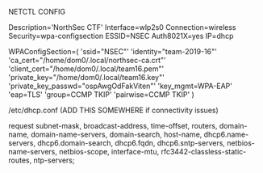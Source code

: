 NETCTL CONFIG

Description='NorthSec CTF'
Interface=wlp2s0
Connection=wireless
Security=wpa-configsection
ESSID=NSEC
Auth8021X=yes
IP=dhcp

WPAConfigSection=(
'ssid="NSEC"'
'identity="team-2019-16"'
'ca_cert="/home/dom0/.local/northsec-ca.crt"'
'client_cert="/home/dom0/.local/team16.pem"'
'private_key="/home/dom0/.local/team16.key"'
'private_key_passwd="ospAwgOdFakViten"'
'key_mgmt=WPA-EAP'
'eap=TLS'
'group=CCMP TKIP'
'pairwise=CCMP TKIP'
)

/etc/dhcp.conf (ADD THIS SOMEWHERE if connectivity issues)

request subnet-mask, broadcast-address, time-offset, routers,
   domain-name, domain-name-servers, domain-search, host-name,
   dhcp6.name-servers, dhcp6.domain-search, dhcp6.fqdn, dhcp6.sntp-servers,
   netbios-name-servers, netbios-scope, interface-mtu,
   rfc3442-classless-static-routes, ntp-servers;

